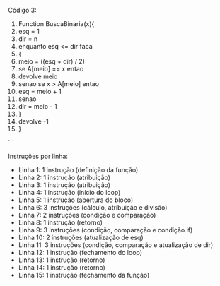 ﻿Código 3:


1. Function BuscaBinaria(x){
1. esq = 1
1. dir = n
1. enquanto esq <= dir faca
1. {
1. meio = ((esq + dir) / 2)
1. se A[meio] == x entao
1. devolve meio
1. senao se x > A[meio] entao
1. esq = meio + 1
1. senao
1. dir = meio - 1
1. }
1. devolve -1
1. }

\```


Instruções por linha:

- Linha 1: 1 instrução (definição da função)
- Linha 2: 1 instrução (atribuição)
- Linha 3: 1 instrução (atribuição)
- Linha 4: 1 instrução (início do loop)
- Linha 5: 1 instrução (abertura do bloco)
- Linha 6: 3 instruções (cálculo, atribuição e divisão)
- Linha 7: 2 instruções (condição e comparação)
- Linha 8: 1 instrução (retorno)
- Linha 9: 3 instruções (condição, comparação e condição if)
- Linha 10: 2 instruções (atualização de esq)
- Linha 11: 3 instruções (condição, comparação e atualização de dir)
- Linha 12: 1 instrução (fechamento do loop)
- Linha 13: 1 instrução (retorno)
- Linha 14: 1 instrução (retorno)
- Linha 15: 1 instrução (fechamento da função)


